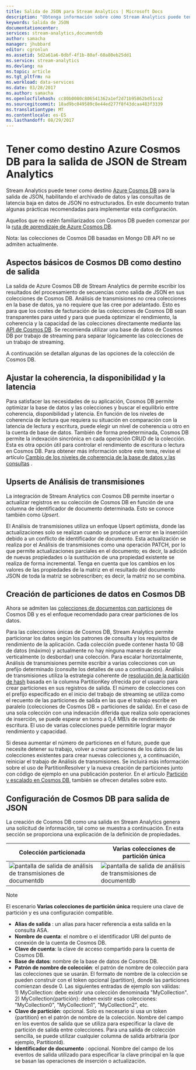 ```yaml
---
title: Salida de JSON para Stream Analytics | Microsoft Docs
description: "Obtenga información sobre cómo Stream Analytics puede tener como destino Azure Cosmos DB para la salida de JSON, para el archivado de datos y las consultas de latencia baja en datos de JSON no estructurados."
keywords: Salida de JSON
documentationcenter: 
services: stream-analytics,documentdb
author: samacha
manager: jhubbard
editor: cgronlun
ms.assetid: 5d2a61a6-0dbf-4f1b-80af-60a80eb25dd1
ms.service: stream-analytics
ms.devlang: na
ms.topic: article
ms.tgt_pltfrm: na
ms.workload: data-services
ms.date: 03/28/2017
ms.author: samacha
ms.openlocfilehash: cc80b0080c806541362a1ef2d71b95862bd51ca2
ms.sourcegitcommit: 18ad9bc049589c8e44ed277f8f43dcaa483f3339
ms.translationtype: MT
ms.contentlocale: es-ES
ms.lasthandoff: 08/29/2017
---
```

# <a name="target-azure-cosmos-db-for-json-output-from-stream-analytics"></a>Tener como destino Azure Cosmos DB para la salida de JSON de Stream Analytics
Stream Analytics puede tener como destino [Azure Cosmos DB](https://azure.microsoft.com/services/documentdb/) para la salida de JSON, habilitando el archivado de datos y las consultas de latencia baja en datos de JSON no estructurados. En este documento tratan algunas prácticas recomendadas para implementar esta configuración.

Aquellos que no estén familiarizados con Cosmos DB pueden comenzar por la [ruta de aprendizaje de Azure Cosmos DB](https://azure.microsoft.com/documentation/learning-paths/documentdb/). 

Nota: las colecciones de Cosmos DB basadas en Mongo DB API no se admiten actualmente. 

## <a name="basics-of-cosmos-db-as-an-output-target"></a>Aspectos básicos de Cosmos DB como destino de salida
La salida de Azure Cosmos DB de Stream Analytics de permite escribir los resultados del procesamiento de secuencias como salida de JSON en sus colecciones de Cosmos DB. Análisis de transmisiones no crea colecciones en la base de datos, ya no requiere que las cree por adelantado. Esto es para que los costes de facturación de las colecciones de Cosmos DB sean transparentes para usted y para que pueda optimizar el rendimiento, la coherencia y la capacidad de las colecciones directamente mediante las [API de Cosmos DB](https://msdn.microsoft.com/library/azure/dn781481.aspx). Se recomienda utilizar una base de datos de Cosmos DB por trabajo de streaming para separar lógicamente las colecciones de un trabajo de streaming.

A continuación se detallan algunas de las opciones de la colección de Cosmos DB.

## <a name="tune-consistency-availability-and-latency"></a>Ajustar la coherencia, la disponibilidad y la latencia
Para satisfacer las necesidades de su aplicación, Cosmos DB permite optimizar la base de datos y las colecciones y buscar el equilibrio entre coherencia, disponibilidad y latencia. En función de los niveles de coherencia de lectura que requiera su situación en comparación con la latencia de lectura y escritura, puede elegir un nivel de coherencia u otro en la cuenta de base de datos. También de forma predeterminada, Cosmos DB permite la indexación sincrónica en cada operación CRUD de la colección. Esta es otra opción útil para controlar el rendimiento de escritura o lectura en Cosmos DB. Para obtener más información sobre este tema, revise el artículo [Cambio de los niveles de coherencia de la base de datos y las consultas](../documentdb/documentdb-consistency-levels.md) .

## <a name="upserts-from-stream-analytics"></a>Upserts de Análisis de transmisiones
La integración de Stream Analytics con Cosmos DB permite insertar o actualizar registros en su colección de Cosmos DB en función de una columna de identificador de documento determinada. Esto se conoce también como *Upsert*.

El Análisis de transmisiones utiliza un enfoque Upsert optimista, donde las actualizaciones solo se realizan cuando se produce un error en la inserción debido a un conflicto de identificador de documento. Esta actualización se realiza por el Análisis de transmisiones como una operación PATCH, por lo que permite actualizaciones parciales en el documento; es decir, la adición de nuevas propiedades o la sustitución de una propiedad existente se realiza de forma incremental. Tenga en cuenta que los cambios en los valores de las propiedades de la matriz en el resultado del documento JSON de toda la matriz se sobrescriben; es decir, la matriz no se combina.

## <a name="data-partitioning-in-cosmos-db"></a>Creación de particiones de datos en Cosmos DB
Ahora se admiten las [colecciones de documentos con particiones](../cosmos-db/partition-data.md) de Cosmos DB y es el enfoque recomendado para crear particiones de los datos. 

Para las colecciones únicas de Cosmos DB, Stream Analytics permite particionar los datos según los patrones de consulta y los requisitos de rendimiento de la aplicación. Cada colección puede contener hasta 10 GB de datos (máximo) y actualmente no hay ninguna manera de escalar verticalmente (o desbordar) una colección. Para escalar horizontalmente, Análisis de transmisiones permite escribir a varias colecciones con un prefijo determinado (consulte los detalles de uso a continuación). Análisis de transmisiones utiliza la estrategia coherente de [resolución de la partición de hash](https://msdn.microsoft.com/library/azure/microsoft.azure.documents.partitioning.hashpartitionresolver.aspx) basada en la columna PartitionKey ofrecida por el usuario para crear particiones en sus registros de salida. El número de colecciones con el prefijo especificado en el inicio del trabajo de streaming se utiliza como el recuento de las particiones de salida en las que el trabajo escribe en paralelo (colecciones de Cosmos DB = particiones de salida). En el caso de una sola colección con una indexación diferida que realiza solo operaciones de inserción, se puede esperar en torno a 0,4 MB/s de rendimiento de escritura. El uso de varias colecciones puede permitirle lograr mayor rendimiento y capacidad.

Si desea aumentar el número de particiones en el futuro, puede que necesite detener su trabajo, volver a crear particiones de los datos de las colecciones existentes para crear nuevas colecciones y, a continuación, reiniciar el trabajo de Análisis de transmisiones. Se incluirá más información sobre el uso de PartitionResolver y la nueva creación de particiones junto con código de ejemplo en una publicación posterior. En el artículo [Partición y escalado en Cosmos DB](../documentdb/documentdb-partition-data.md), también se ofrecen detalles sobre esto.

## <a name="cosmos-db-settings-for-json-output"></a>Configuración de Cosmos DB para salida de JSON
La creación de Cosmos DB como una salida en Stream Analytics genera una solicitud de información, tal como se muestra a continuación. En esta sección se proporciona una explicación de la definición de propiedades.

Colección particionada | Varias colecciones de partición única
---|---
![pantalla de salida de análisis de transmisiones de documentdb](media/stream-analytics-documentdb-output/stream-analytics-documentdb-output-1.png) |  ![pantalla de salida de análisis de transmisiones de documentdb](media/stream-analytics-documentdb-output/stream-analytics-documentdb-output-2.png)


  
> [!NOTE]
> El escenario **Varias colecciones de partición única** requiere una clave de partición y es una configuración compatible. 

* **Alias de salida** : un alias para hacer referencia a esta salida en la consulta ASA.  
* **Nombre de cuenta**: el nombre o el identificador URI del punto de conexión de la cuenta de Cosmos DB.  
* **Clave de cuenta**: la clave de acceso compartido para la cuenta de Cosmos DB.  
* **Base de datos**: nombre de la base de datos de Cosmos DB.  
* **Patrón de nombre de colección**: el patrón de nombre de colección para las colecciones que se usarán. El formato de nombre de la colección se pueden construir con el token opcional {partition}, donde las particiones comienzan desde 0. Las siguientes entradas de ejemplo son válidas:  
  1\) MyCollection: debe existir una colección denominada "MyCollection".  
  2\) MyCollection{partición}: deben existir esas colecciones: "MyCollection0", "MyCollection1", "MyCollection2", etc.  
* **Clave de partición**: opcional. Solo es necesario si usa un token {partition} en el patrón de nombre de la colección. Nombre del campo en los eventos de salida que se utiliza para especificar la clave de partición de salida entre colecciones. Para una salida de colección sencilla, se puede utilizar cualquier columna de salida arbitraria (por ejemplo, PartitionId).  
* **Identificador de documento** : opcional. Nombre del campo de los eventos de salida utilizado para especificar la clave principal en la que se basan las operaciones de inserción o actualización.  
